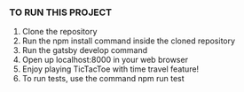 ### TO RUN THIS PROJECT ###

1) Clone the repository
2) Run the npm install command inside the cloned repository
3) Run the gatsby develop command
4) Open up localhost:8000 in your web browser
5) Enjoy playing TicTacToe with time travel feature!
6) To run tests, use the command npm run test
